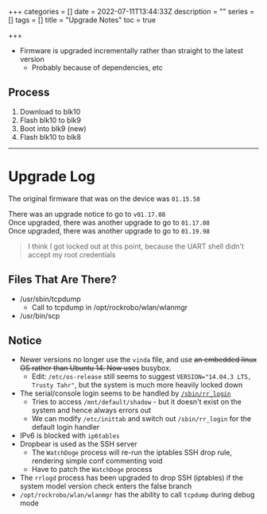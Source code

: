 +++
categories = []
date = 2022-07-11T13:44:33Z
description = ""
series = []
tags = []
title = "Upgrade Notes"
toc = true

+++
* Firmware is upgraded incrementally rather than straight to the latest version
  * Probably because of dependencies, etc

## Process

1. Download to blk10
2. Flash blk10 to blk9
3. Boot into blk9 (new)
4. Flash blk10 to blk8

***

# Upgrade Log

The original firmware that was on the device was `01.15.58`

There was an upgrade notice to go to `v01.17.08`  
Once upgraded, there was another upgrade to go to `01.17.08`  
Once upgraded, there was another upgrade to go to `01.19.98`

> I think I got locked out at this point, because the UART shell didn't accept my root credentials

## Files That Are There?

* /usr/sbin/tcpdump
  * Call to tcpdump in /opt/rockrobo/wlan/wlanmgr
* /usr/bin/scp

## Notice

* Newer versions no longer use the `vinda` file, and use <s>an embedded linux OS rather than Ubuntu 14. Now uses</s> busybox.
  * Edit: `/etc/os-release` still seems to suggest `VERSION="14.04.3 LTS, Trusty Tahr"`, but the system is much more heavily locked down
* The serial/console login seems to be handled by [`/sbin/rr_login`](../sbin-rr_login/)
  * Tries to access `/mnt/default/shadow` - but it doesn't exist on the system and hence always errors out
  * We can modify `/etc/inittab` and switch out `/sbin/rr_login` for the default login handler
* IPv6 is blocked with `ip6tables`
* Dropbear is used as the SSH server
  * The `WatchDoge` process will re-run the iptables SSH drop rule, rendering simple conf commenting void
  * Have to patch the `WatchDoge` process
* The `rrlogd` process has been upgraded to drop SSH (iptables) if the system model version check enters the false branch
* `/opt/rockrobo/wlan/wlanmgr` has the ability to call `tcpdump` during debug mode